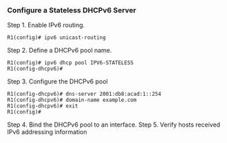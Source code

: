 ### Configure a Stateless DHCPv6 Server

Step 1. Enable IPv6 routing.
```text
R1(config)# ipv6 unicast-routing
```
Step 2. Define a DHCPv6 pool name.
```text
R1(config)# ipv6 dhcp pool IPV6-STATELESS
R1(config-dhcpv6)#
```
Step 3. Configure the DHCPv6 pool
```text
R1(config-dhcpv6)# dns-server 2001:db8:acad:1::254
R1(config-dhcpv6)# domain-name example.com 
R1(config-dhcpv6)# exit 
R1(config)#
```
Step 4. Bind the DHCPv6 pool to an interface.
Step 5. Verify hosts received IPv6 addressing information